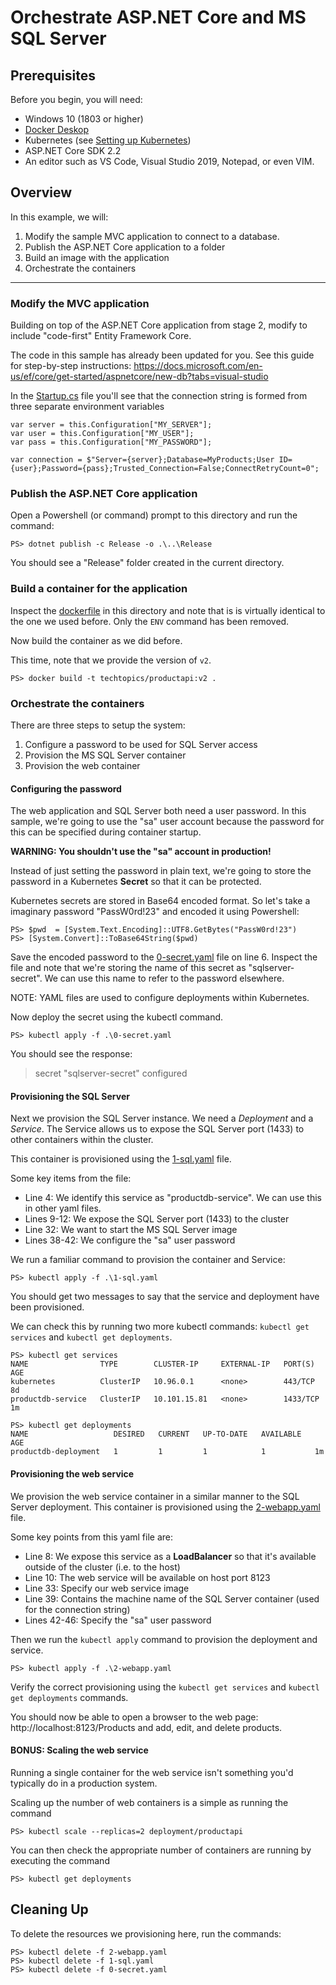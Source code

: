 # Orchestrate ASP.NET Core and MS SQL Server

## Prerequisites
Before you begin, you will need:
* Windows 10 (1803 or higher)
* [Docker Deskop](https://docs.docker.com/docker-for-windows/install/)
* Kubernetes (see [Setting up Kubernetes](KubeSetup.md))
* ASP.NET Core SDK 2.2
* An editor such as VS Code, Visual Studio 2019, Notepad, or even VIM.

## Overview

In this example, we will:
1. Modify the sample MVC application to connect to a database.
1. Publish the ASP.NET Core application to a folder
1. Build an image with the application
1. Orchestrate the containers

---

### Modify the MVC application

Building on top of the ASP.NET Core application from stage 2, modify to include "code-first" Entity Framework Core.

The code in this sample has already been updated for you. See this guide for step-by-step instructions: https://docs.microsoft.com/en-us/ef/core/get-started/aspnetcore/new-db?tabs=visual-studio

In the [Startup.cs](ProductApi/Startup.cs) file you'll see that the connection string is formed from three separate environment variables

```
var server = this.Configuration["MY_SERVER"];
var user = this.Configuration["MY_USER"];
var pass = this.Configuration["MY_PASSWORD"];

var connection = $"Server={server};Database=MyProducts;User ID={user};Password={pass};Trusted_Connection=False;ConnectRetryCount=0";

```

### Publish the ASP.NET Core application

Open a Powershell (or command) prompt to this directory and run the command:

```
PS> dotnet publish -c Release -o .\..\Release
```

You should see a "Release" folder created in the current directory.


### Build a container for the application

Inspect the [dockerfile](dockerfile) in this directory and note that is is virtually identical to the one we used before. Only the ```ENV``` command has been removed.

Now build the container as we did before.

This time, note that we provide the version of ```v2```.

```
PS> docker build -t techtopics/productapi:v2 .
```

### Orchestrate the containers

There are three steps to setup the system:
1. Configure a password to be used for SQL Server access
1. Provision the MS SQL Server container
1. Provision the web container

#### Configuring the password

The web application and SQL Server both need a user password. In this sample, we're going to use the "sa" user account because the password for this can be specified during container startup.

**WARNING: You shouldn't use the "sa" account in production!**

Instead of just setting the password in plain text, we're going to store the password in a Kubernetes **Secret** so that it can be protected.

Kubernetes secrets are stored in Base64 encoded format. So let's take a imaginary password "PassW0rd!23" and encoded it using Powershell:

```
PS> $pwd  = [System.Text.Encoding]::UTF8.GetBytes("PassW0rd!23")
PS> [System.Convert]::ToBase64String($pwd)
```

Save the encoded password to the [0-secret.yaml](0-secret.yaml) file on line 6. Inspect the file and note that we're storing the name of this secret as "sqlserver-secret". We can use this name to refer to the password elsewhere.

NOTE: YAML files are used to configure deployments within Kubernetes.

Now deploy the secret using the kubectl command.

```
PS> kubectl apply -f .\0-secret.yaml
```

You should see the response:
> secret "sqlserver-secret" configured

#### Provisioning the SQL Server

Next we provision the SQL Server instance. We need a *Deployment* and a *Service*. The Service allows us to expose the SQL Server port (1433) to other containers within the cluster.

This container is provisioned using the [1-sql.yaml](1-sql.yaml) file.

Some key items from the file:
* Line 4: We identify this service as "productdb-service". We can use this in other yaml files.
* Lines 9-12: We expose the SQL Server port (1433) to the cluster
* Line 32: We want to start the MS SQL Server image
* Lines 38-42: We configure the "sa" user password

We run a familiar command to provision the container and Service:

```
PS> kubectl apply -f .\1-sql.yaml
```

You should get two messages to say that the service and deployment have been provisioned.

We can check this by running two more kubectl commands: ```kubectl get services``` and ```kubectl get deployments```.

```
PS> kubectl get services                                                                       NAME                TYPE        CLUSTER-IP     EXTERNAL-IP   PORT(S)    AGE
kubernetes          ClusterIP   10.96.0.1      <none>        443/TCP    8d
productdb-service   ClusterIP   10.101.15.81   <none>        1433/TCP   1m

PS> kubectl get deployments                                                                    NAME                   DESIRED   CURRENT   UP-TO-DATE   AVAILABLE   AGE
productdb-deployment   1         1         1            1           1m
```

#### Provisioning the web service

We provision the web service container in a similar manner to the SQL Server deployment. This container is provisioned using the [2-webapp.yaml](2-webapp.yaml) file.

Some key points from this yaml file are:
* Line 8: We expose this service as a **LoadBalancer** so that it's available outside of the cluster (i.e. to the host)
* Line 10: The web service will be available on host port 8123
* Line 33: Specify our web service image
* Line 39: Contains the machine name of the SQL Server container (used for the connection string)
* Lines 42-46: Specify the "sa" user password

Then we run the ```kubectl apply``` command to provision the deployment and service.

```
PS> kubectl apply -f .\2-webapp.yaml
```

Verify the correct provisioning using the ```kubectl get services``` and ```kubectl get deployments``` commands.

You should now be able to open a browser to the web page: http://localhost:8123/Products and add, edit, and delete products.

#### BONUS: Scaling the web service

Running a single container for the web service isn't something you'd typically do in a production system.

Scaling up the number of web containers is a simple as running the command

```
PS> kubectl scale --replicas=2 deployment/productapi
```

You can then check the appropriate number of containers are running by executing the command

```
PS> kubectl get deployments
```

## Cleaning Up

To delete the resources we provisioning here, run the commands:

```
PS> kubectl delete -f 2-webapp.yaml
PS> kubectl delete -f 1-sql.yaml
PS> kubectl delete -f 0-secret.yaml
```
